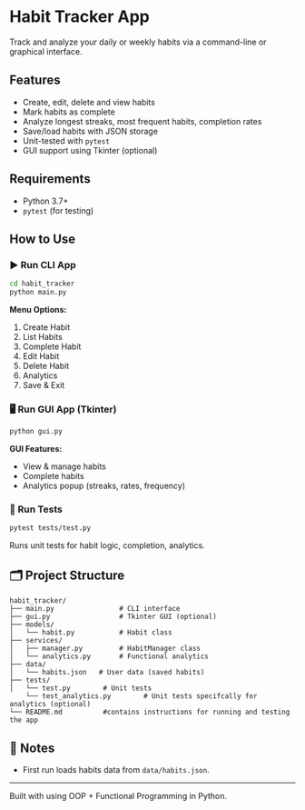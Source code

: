 # Habit Tracker App

Track and analyze your daily or weekly habits via a command-line or graphical interface.

## Features
- Create, edit, delete and  view habits
- Mark habits as complete
- Analyze longest streaks, most frequent habits, completion rates
- Save/load habits with JSON storage
- Unit-tested with `pytest`
- GUI support using Tkinter (optional)

## Requirements
- Python 3.7+
- `pytest` (for testing)

## How to Use

### ▶ Run CLI App
```bash
cd habit_tracker
python main.py
```
**Menu Options:**
1. Create Habit  
2. List Habits  
3. Complete Habit  
4. Edit Habit  
5. Delete Habit  
6. Analytics  
7. Save & Exit

### 🖥️ Run GUI App (Tkinter)
```bash
python gui.py
```
**GUI Features:**
- View & manage habits
- Complete habits
- Analytics popup (streaks, rates, frequency)

### 🧪 Run Tests
```bash
pytest tests/test.py
```
Runs unit tests for habit logic, completion, analytics.

## 🗂️ Project Structure
```
habit_tracker/
├── main.py                # CLI interface
├── gui.py                 # Tkinter GUI (optional)
├── models/
│   └── habit.py           # Habit class
├── services/
│   ├── manager.py         # HabitManager class
│   └── analytics.py       # Functional analytics
├── data/
│   └── habits.json   # User data (saved habits)
├── tests/
│   └── test.py        # Unit tests
    └── test_analytics.py        # Unit tests specifcally for analytics (optional)
└── README.md          #contains instructions for running and testing the app
```

## 📌 Notes
- First run loads habits data from `data/habits.json`.

---
Built with using OOP + Functional Programming in Python.
